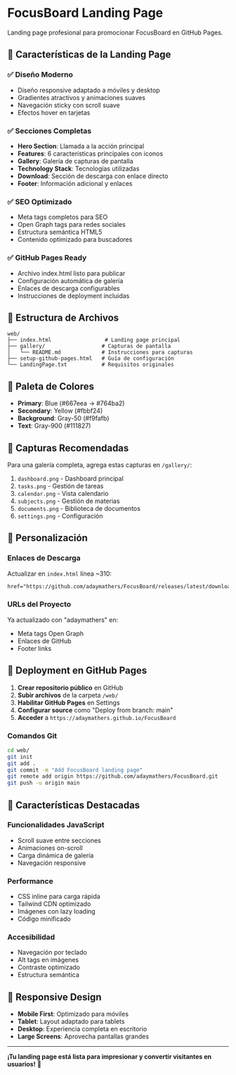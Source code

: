 # FocusBoard Landing Page

Landing page profesional para promocionar FocusBoard en GitHub Pages.

## 🚀 Características de la Landing Page

### ✅ Diseño Moderno
- Diseño responsive adaptado a móviles y desktop
- Gradientes atractivos y animaciones suaves
- Navegación sticky con scroll suave
- Efectos hover en tarjetas

### ✅ Secciones Completas
- **Hero Section**: Llamada a la acción principal
- **Features**: 6 características principales con iconos
- **Gallery**: Galería de capturas de pantalla
- **Technology Stack**: Tecnologías utilizadas
- **Download**: Sección de descarga con enlace directo
- **Footer**: Información adicional y enlaces

### ✅ SEO Optimizado
- Meta tags completos para SEO
- Open Graph tags para redes sociales
- Estructura semántica HTML5
- Contenido optimizado para buscadores

### ✅ GitHub Pages Ready
- Archivo index.html listo para publicar
- Configuración automática de galería
- Enlaces de descarga configurables
- Instrucciones de deployment incluidas

## 📁 Estructura de Archivos

```
web/
├── index.html                 # Landing page principal
├── gallery/                  # Capturas de pantalla
│   └── README.md             # Instrucciones para capturas
├── setup-github-pages.html   # Guía de configuración
└── LandingPage.txt           # Requisitos originales
```

## 🎨 Paleta de Colores

- **Primary**: Blue (#667eea → #764ba2)
- **Secondary**: Yellow (#fbbf24)
- **Background**: Gray-50 (#f9fafb)
- **Text**: Gray-900 (#111827)

## 📸 Capturas Recomendadas

Para una galería completa, agrega estas capturas en `/gallery/`:

1. `dashboard.png` - Dashboard principal
2. `tasks.png` - Gestión de tareas
3. `calendar.png` - Vista calendario
4. `subjects.png` - Gestión de materias
5. `documents.png` - Biblioteca de documentos
6. `settings.png` - Configuración

## 🔧 Personalización

### Enlaces de Descarga
Actualizar en `index.html` línea ~310:
```html
href="https://github.com/adaymathers/FocusBoard/releases/latest/download/FocusBoard-1.0.0-setup.exe"
```

### URLs del Proyecto
Ya actualizado con "adaymathers" en:
- Meta tags Open Graph
- Enlaces de GitHub
- Footer links

## 🚀 Deployment en GitHub Pages

1. **Crear repositorio público** en GitHub
2. **Subir archivos** de la carpeta `/web/`
3. **Habilitar GitHub Pages** en Settings
4. **Configurar source** como "Deploy from branch: main"
5. **Acceder** a `https://adaymathers.github.io/FocusBoard`

### Comandos Git
```bash
cd web/
git init
git add .
git commit -m "Add FocusBoard landing page"
git remote add origin https://github.com/adaymathers/FocusBoard.git
git push -u origin main
```

## 🎯 Características Destacadas

### Funcionalidades JavaScript
- Scroll suave entre secciones
- Animaciones on-scroll
- Carga dinámica de galería
- Navegación responsive

### Performance
- CSS inline para carga rápida
- Tailwind CDN optimizado
- Imágenes con lazy loading
- Código minificado

### Accesibilidad
- Navegación por teclado
- Alt tags en imágenes
- Contraste optimizado
- Estructura semántica

## 📱 Responsive Design

- **Mobile First**: Optimizado para móviles
- **Tablet**: Layout adaptado para tablets
- **Desktop**: Experiencia completa en escritorio
- **Large Screens**: Aprovecha pantallas grandes

---

**¡Tu landing page está lista para impresionar y convertir visitantes en usuarios!** 🚀
